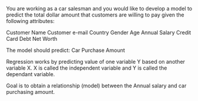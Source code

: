 You are working as a car salesman and you would like to develop a model to predict the total dollar amount that customers are willing to pay given the following attributes:

Customer Name
Customer e-mail
Country
Gender
Age
Annual Salary 
Credit Card Debt 
Net Worth 

The model should predict: 
Car Purchase Amount 

Regression works by predicting value of one variable Y based on another variable X.
X is called the independent variable and Y is called the dependant variable.

Goal is to obtain a relationship (model) between the Annual salary and car purchasing amount.
